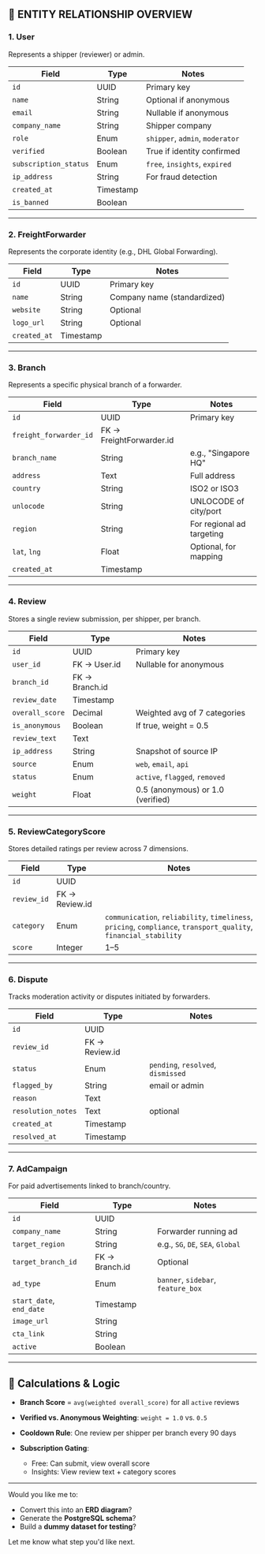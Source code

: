 ## 🧱 ENTITY RELATIONSHIP OVERVIEW

### 1. **User**

Represents a shipper (reviewer) or admin.

| Field                 | Type      | Notes                           |
| --------------------- | --------- | ------------------------------- |
| `id`                  | UUID      | Primary key                     |
| `name`                | String    | Optional if anonymous           |
| `email`               | String    | Nullable if anonymous           |
| `company_name`        | String    | Shipper company                 |
| `role`                | Enum      | `shipper`, `admin`, `moderator` |
| `verified`            | Boolean   | True if identity confirmed      |
| `subscription_status` | Enum      | `free`, `insights`, `expired`   |
| `ip_address`          | String    | For fraud detection             |
| `created_at`          | Timestamp |                                 |
| `is_banned`           | Boolean   |                                 |

---

### 2. **FreightForwarder**

Represents the corporate identity (e.g., DHL Global Forwarding).

| Field        | Type      | Notes                       |
| ------------ | --------- | --------------------------- |
| `id`         | UUID      | Primary key                 |
| `name`       | String    | Company name (standardized) |
| `website`    | String    | Optional                    |
| `logo_url`   | String    | Optional                    |
| `created_at` | Timestamp |                             |

---

### 3. **Branch**

Represents a specific physical branch of a forwarder.

| Field                  | Type                     | Notes                     |
| ---------------------- | ------------------------ | ------------------------- |
| `id`                   | UUID                     | Primary key               |
| `freight_forwarder_id` | FK → FreightForwarder.id |                           |
| `branch_name`          | String                   | e.g., "Singapore HQ"      |
| `address`              | Text                     | Full address              |
| `country`              | String                   | ISO2 or ISO3              |
| `unlocode`             | String                   | UNLOCODE of city/port     |
| `region`               | String                   | For regional ad targeting |
| `lat`, `lng`           | Float                    | Optional, for mapping     |
| `created_at`           | Timestamp                |                           |

---

### 4. **Review**

Stores a single review submission, per shipper, per branch.

| Field           | Type           | Notes                             |
| --------------- | -------------- | --------------------------------- |
| `id`            | UUID           | Primary key                       |
| `user_id`       | FK → User.id   | Nullable for anonymous            |
| `branch_id`     | FK → Branch.id |                                   |
| `review_date`   | Timestamp      |                                   |
| `overall_score` | Decimal        | Weighted avg of 7 categories      |
| `is_anonymous`  | Boolean        | If true, weight = 0.5             |
| `review_text`   | Text           |                                   |
| `ip_address`    | String         | Snapshot of source IP             |
| `source`        | Enum           | `web`, `email`, `api`             |
| `status`        | Enum           | `active`, `flagged`, `removed`    |
| `weight`        | Float          | 0.5 (anonymous) or 1.0 (verified) |

---

### 5. **ReviewCategoryScore**

Stores detailed ratings per review across 7 dimensions.

| Field       | Type            | Notes                                                                                                             |
| ----------- | --------------- | ----------------------------------------------------------------------------------------------------------------- |
| `id`        | UUID            |                                                                                                                   |
| `review_id` | FK → Review\.id |                                                                                                                   |
| `category`  | Enum            | `communication`, `reliability`, `timeliness`, `pricing`, `compliance`, `transport_quality`, `financial_stability` |
| `score`     | Integer         | 1–5                                                                                                               |

---

### 6. **Dispute**

Tracks moderation activity or disputes initiated by forwarders.

| Field              | Type            | Notes                              |
| ------------------ | --------------- | ---------------------------------- |
| `id`               | UUID            |                                    |
| `review_id`        | FK → Review\.id |                                    |
| `status`           | Enum            | `pending`, `resolved`, `dismissed` |
| `flagged_by`       | String          | email or admin                     |
| `reason`           | Text            |                                    |
| `resolution_notes` | Text            | optional                           |
| `created_at`       | Timestamp       |                                    |
| `resolved_at`      | Timestamp       |                                    |

---

### 7. **AdCampaign**

For paid advertisements linked to branch/country.

| Field                    | Type           | Notes                              |
| ------------------------ | -------------- | ---------------------------------- |
| `id`                     | UUID           |                                    |
| `company_name`           | String         | Forwarder running ad               |
| `target_region`          | String         | e.g., `SG`, `DE`, `SEA`, `Global`  |
| `target_branch_id`       | FK → Branch.id | Optional                           |
| `ad_type`                | Enum           | `banner`, `sidebar`, `feature_box` |
| `start_date`, `end_date` | Timestamp      |                                    |
| `image_url`              | String         |                                    |
| `cta_link`               | String         |                                    |
| `active`                 | Boolean        |                                    |

---

## 🧮 Calculations & Logic

* **Branch Score** = `avg(weighted overall_score)` for all `active` reviews
* **Verified vs. Anonymous Weighting**: `weight = 1.0` vs. `0.5`
* **Cooldown Rule**: One review per shipper per branch every 90 days
* **Subscription Gating**:

  * Free: Can submit, view overall score
  * Insights: View review text + category scores

---

Would you like me to:

* Convert this into an **ERD diagram**?
* Generate the **PostgreSQL schema**?
* Build a **dummy dataset for testing**?

Let me know what step you'd like next.
